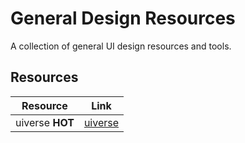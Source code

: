# General Design Resources

A collection of general UI design resources and tools.

## Resources

| Resource | Link |
|---|---|
| uiverse **HOT** | [uiverse](https://uiverse.io) | 